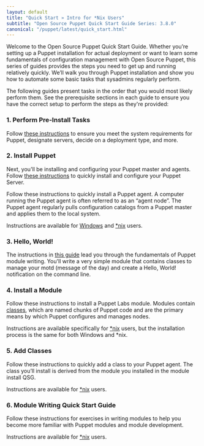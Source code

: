 ```yaml
---
layout: default
title: "Quick Start » Intro for *Nix Users"
subtitle: "Open Source Puppet Quick Start Guide Series: 3.8.0"
canonical: "/puppet/latest/quick_start.html"
---
```


Welcome to the Open Source Puppet Quick Start Guide. Whether you’re setting up a Puppet installation for actual deployment or want to learn some fundamentals of configuration management with Open Source Puppet, this series of guides provides the steps you need to get up and running relatively quickly. We’ll walk you through Puppet installation and show you how to automate some basic tasks that sysadmins regularly perform.

The following guides present tasks in the order that you would most likely perform them. See the prerequisite sections in each guide to ensure you have the correct setup to perform the steps as they're provided:

### 1. Perform Pre-Install Tasks
Follow [these instructions](./install_pre.html) to ensure you meet the system requirements for Puppet, designate servers, decide on a deployment type, and more.

### 2. Install Puppet
Next, you'll be installing and configuring your Puppet master and agents. 
Follow [these instructions](http://docs.puppetlabs.com/puppetserver/2.1/install_from_packages.html) to quickly install and configure your Puppet Server.

Follow these instructions to quickly install a Puppet agent. A computer running the Puppet agent is often referred to as an “agent node”. The Puppet agent regularly pulls configuration catalogs from a Puppet master and applies them to the local system.

Instructions are available for [Windows](./install_windows.html) and [*nix](./install_linux.html) users.

### 3. Hello, World!
The instructions in [this guide](./quick_start_helloworld.html) lead you through the fundamentals of Puppet module writing. You'll write a very simple module that contains classes to manage your motd (message of the day) and create a Hello, World! notification on the command line.

### 4. Install a Module
Follow these instructions to install a Puppet Labs module. Modules contain [classes](./puppet/3.8/reference/lang_classes.html), which are named chunks of Puppet code and are the primary means by which Puppet configures and manages nodes.

Instructions are available specifically for [*nix](./quick_start_module_install_nix.html) users, but the installation process is the same for both Windows and *nix.

### 5. Add Classes
Follow these instructions to quickly add a class to your Puppet agent. The class you’ll install is derived from the module you installed in the module install QSG.

Instructions are available for [*nix](./quick_start_adding_class_nix.html) users.


### 6. Module Writing Quick Start Guide
Follow these instructions for exercises in writing modules to help you become more familiar with Puppet modules and module development.

Instructions are available for [*nix](./quick_writing_nix.html) users.



